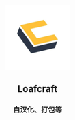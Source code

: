 <p align=center>
<img src="logo.jpg" width=150>
</p>
<h2 align="center"> Loafcraft </h2>

<h3 align="center"> 自汉化、打包等 </h3>